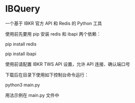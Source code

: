# IBQuery
一个基于 IBKR 官方 API 和 Redis 的 Python 工具

使用前先要用 pip 安装 redis 和 ibapi 两个依赖：

pip install redis

pip install ibapi

使用前请配置 IBKR TWS API 设置，允许 API 连接、确认端口号

下载后在目录下使用如下控制台命令运行：

python3 main.py

用法示例在 main.py 文件中
